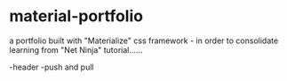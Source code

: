 # material-portfolio
a portfolio built with "Materialize" css framework - in order to consolidate learning from "Net Ninja" tutorial......

-header
-push and pull
